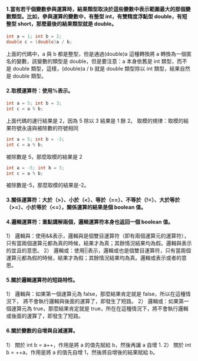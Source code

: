 #### 1.當有若干個變數參與運算時，結果類型取決於這些變數中表示範圍最大的那個變數類型。比如，參與運算的變數中，有整型 int，有雙精度浮點型 double，有短整型 short，那麼最後的結果類型就是 double。
```Java
int a = 1; int b = 2;
double c = (double)a / b;
```
上面的代碼中，a 與 b 都是整型，但是通過(double)a 這種轉換將 a 轉換為一個匿名的變數，該變數的類型是 double，但是要注意：a 本身依舊是 int 類型，而不是 double 類型，這樣，(double)a / b 就是 double 類型除以 int 類型，結果自然是 double 類型。
#### 2.取模運算符：使用%表示。
```Java
int a = 5; int b = 3;
int c = a % b;
```
上面代碼的運行結果是 2，因為 5 除以 3 結果是 1 餘 2。
取模的規律：取模的結果符號永遠與被除數的符號相同
```Java
int a = 5; int b = -3;
int c = a % b;
```
被除數是 5，那麼取模的結果是 2
```Java
int a = -5; int b = 3;
int c = a % b;
```
被除數是-5，那麼取模的結果是-2。
#### 3.關係運算符：大於（>）、小於（<）、等於（==）、不等於（!=）、大於等於（>=）、小於等於（<=），關係運算的結果是個 boolean 值。
#### 4.邏輯運算符：重點講解兩個，邏輯運算符本身也返回一個 boolean 值。
1） 邏輯與：使用&&表示，邏輯與是個雙目運算符（即有兩個運算元的運算符），只有當兩個運算元都為真的時候，結果才為真；其餘情況結果均為假。邏輯與表示的並且的意思。
2） 邏輯或：使用||表示，邏輯或也是個雙目運算符，只有當兩個運算元都為假的時候，結果才為假；其餘情況結果均為真。邏輯或表示或者的意思。
#### 5.關於邏輯運算符的短路特性。
1） 邏輯與：如果第一個運算元為 false，那麼結果肯定就是 false，所以在這種情況下，
將不會執行邏輯與後面的運算了，即發生了短路。
2） 邏輯或：如果第一個運算元為 true，那麼結果肯定就是 true，所在在這種情況下，將不會執行邏輯或後面的運算了，即發生了短路。
#### 6.關於變數的自增與自減運算。
1） 關於 int b = a++，作用是將 a 的值先賦給 b，然後再讓 a 自增 1.
2） 關於 int b = ++a，作用是將 a 的值先自增 1，然後將自增後的結果賦給 b。
